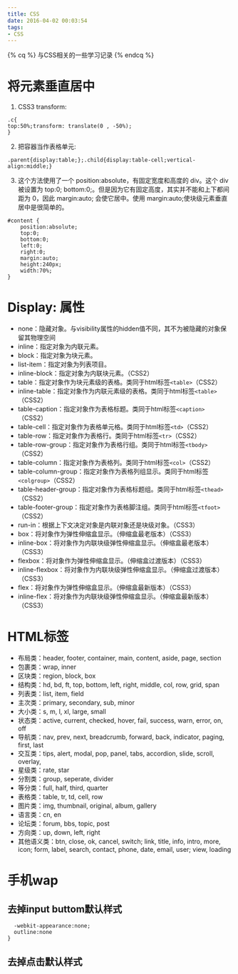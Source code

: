 ```yaml
---
title: CSS
date: 2016-04-02 00:03:54
tags: 
- CSS
---
```

{% cq %} 与CSS相关的一些学习记录 {% endcq %}
<!--more-->

# 将元素垂直居中
1. CSS3 transform:
```
.c{
top:50%;transform: translate(0 , -50%);
}
```
2. 把容器当作表格单元:
```
.parent{display:table;};.child{display:table-cell;vertical-align:middle;}
```
3. 这个方法使用了一个 position:absolute，有固定宽度和高度的 div。这个 div 被设置为 top:0; bottom:0;。但是因为它有固定高度，其实并不能和上下都间距为 0，因此 margin:auto; 会使它居中。使用 margin:auto;使块级元素垂直居中是很简单的。
```
#content {
    position:absolute;
    top:0;
    bottom:0;
    left:0;
    right:0;
    margin:auto;
    height:240px;
    width:70%;
}
```

# Display: 属性
+ none：隐藏对象。与visibility属性的hidden值不同，其不为被隐藏的对象保留其物理空间
+ inline：指定对象为内联元素。
+ block：指定对象为块元素。
+ list-item：指定对象为列表项目。
+ inline-block：指定对象为内联块元素。（CSS2）
+ table：指定对象作为块元素级的表格。类同于html标签`<table>`（CSS2）
+ inline-table：指定对象作为内联元素级的表格。类同于html标签`<table>`（CSS2）
+ table-caption：指定对象作为表格标题。类同于html标签`<caption>`（CSS2）
+ table-cell：指定对象作为表格单元格。类同于html标签`<td>`（CSS2）
+ table-row：指定对象作为表格行。类同于html标签`<tr>`（CSS2）
+ table-row-group：指定对象作为表格行组。类同于html标签`<tbody>`（CSS2）
+ table-column：指定对象作为表格列。类同于html标签`<col>`（CSS2）
+ table-column-group：指定对象作为表格列组显示。类同于html标签`<colgroup>`（CSS2）
+ table-header-group：指定对象作为表格标题组。类同于html标签`<thead>`（CSS2）
+ table-footer-group：指定对象作为表格脚注组。类同于html标签`<tfoot>`（CSS2）
+ run-in：根据上下文决定对象是内联对象还是块级对象。（CSS3）
+ box：将对象作为弹性伸缩盒显示。（伸缩盒最老版本）（CSS3）
+ inline-box：将对象作为内联块级弹性伸缩盒显示。（伸缩盒最老版本）（CSS3）
+ flexbox：将对象作为弹性伸缩盒显示。（伸缩盒过渡版本）（CSS3）
+ inline-flexbox：将对象作为内联块级弹性伸缩盒显示。（伸缩盒过渡版本）（CSS3）
+ flex：将对象作为弹性伸缩盒显示。（伸缩盒最新版本）（CSS3）
+ inline-flex：将对象作为内联块级弹性伸缩盒显示。（伸缩盒最新版本）（CSS3）

# HTML标签
+ 布局类：header, footer, container, main, content, aside, page, section
+ 包裹类：wrap, inner
+ 区块类：region, block, box
+ 结构类：hd, bd, ft, top, bottom, left, right, middle, col, row, grid, span
+ 列表类：list, item, field
+ 主次类：primary, secondary, sub, minor
+ 大小类：s, m, l, xl, large, small
+ 状态类：active, current, checked, hover, fail, success, warn, error, on, off
+ 导航类：nav, prev, next, breadcrumb, forward, back, indicator, paging, first, last
+ 交互类：tips, alert, modal, pop, panel, tabs, accordion, slide, scroll, overlay,
+ 星级类：rate, star
+ 分割类：group, seperate, divider
+ 等分类：full, half, third, quarter
+ 表格类：table, tr, td, cell, row
+ 图片类：img, thumbnail, original, album, gallery
+ 语言类：cn, en
+ 论坛类：forum, bbs, topic, post
+ 方向类：up, down, left, right
+ 其他语义类：btn, close, ok, cancel, switch; link, title, info, intro, more, icon; form, label, search, contact, phone, date, email, user; view, loading

# 手机wap
## 去掉input buttom默认样式
```input[type=button]{
  -webkit-appearance:none;
  outline:none
}
```
## 去掉点击默认样式
```-webkit-tap-highlight-color:transparent;
```